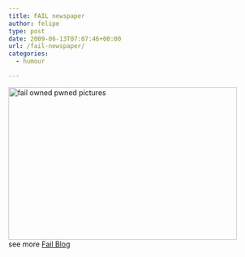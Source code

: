 ```yaml
---
title: FAIL newspaper
author: felipe
type: post
date: 2009-06-13T07:07:46+00:00
url: /fail-newspaper/
categories:
  - humour

---
```

[<img class="alignnone size-full wp-image-18862" title="fail-owned-homicide-fail" src="http://failblog.wordpress.com/files/2009/05/fail-owned-homicide-fail.jpg" alt="fail owned pwned pictures" width="450" height="300" />][1]  
see more [Fail Blog][2]

 [1]: http://failblog.org/2009/05/29/stolen-groceries-fail/
 [2]: http://failblog.org
